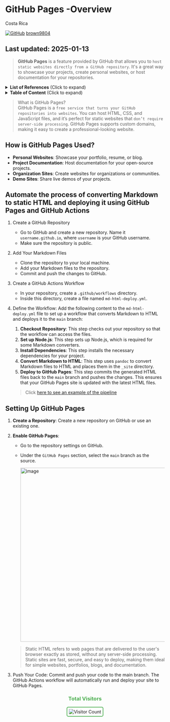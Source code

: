 # GitHub Pages -Overview 

Costa Rica

[![GitHub](https://img.shields.io/badge/--181717?logo=github&logoColor=ffffff)](https://github.com/) [brown9804](https://github.com/brown9804)

Last updated: 2025-01-13
----------------------

> **GitHub Pages** is a feature provided by GitHub that allows you to `host static websites directly from a GitHub repository`. It's a great way to showcase your projects, create personal websites, or host documentation for your repositories. 

<details>
<summary><b>List of References</b> (Click to expand)</summary>

- [Websites for you and your projects](https://pages.github.com/)
- [Essentials of automated application deployment with GitHub Actions and GitHub Pages](https://resources.github.com/learn/pathways/automation/essentials/automated-application-deployment-with-github-actions-and-pages/)

</details>

<details>
<summary><b>Table of Content</b> (Click to expand)</summary>

- [Wiki](#wiki)
- [Content](#content)
- [How is GitHub Pages Used?](#how-is-github-pages-used)
- [Automate the process of converting Markdown to static HTML and deploying it using GitHub Pages and GitHub Actions](#automate-the-process-of-converting-markdown-to-static-html-and-deploying-it-using-github-pages-and-github-actions)
- [Setting Up GitHub Pages](#setting-up-github-pages)

</details>

> What is GitHub Pages? <br/>
> GitHub Pages is a `free service that turns your GitHub repositories into websites`. You can host HTML, CSS, and JavaScript files, and it’s perfect for static websites that `don’t require server-side processing`. GitHub Pages supports custom domains, making it easy to create a professional-looking website.

## How is GitHub Pages Used?
- **Personal Websites**: Showcase your portfolio, resume, or blog.
- **Project Documentation**: Host documentation for your open-source projects.
- **Organization Sites**: Create websites for organizations or communities.
- **Demo Sites**: Share live demos of your projects.

## Automate the process of converting Markdown to static HTML and deploying it using GitHub Pages and GitHub Actions

1. Create a GitHub Repository
      - Go to GitHub and create a new repository. Name it `username.github.io`, where `username` is your GitHub username.
      - Make sure the repository is public.
2. Add Your Markdown Files
      - Clone the repository to your local machine.
      - Add your Markdown files to the repository.
      - Commit and push the changes to GitHub.
3. Create a GitHub Actions Workflow
      - In your repository, create a `.github/workflows` directory.
      - Inside this directory, create a file named `md-html-deploy.yml`.
4. Define the Workflow: Add the following content to the `md-html-deploy.yml` file to set up a workflow that converts Markdown to HTML and deploys it to the `main` branch:
      1. **Checkout Repository**: This step checks out your repository so that the workflow can access the files.
      2. **Set up Node.js**: This step sets up Node.js, which is required for some Markdown converters.
      3. **Install Dependencies**: This step installs the necessary dependencies for your project.
      4. **Convert Markdown to HTML**: This step uses `pandoc` to convert Markdown files to HTML and places them in the `_site` directory.
      5. **Deploy to GitHub Pages**: This step commits the generated HTML files back to the `main` branch and pushes the changes. This ensures that your GitHub Pages site is updated with the latest HTML files.
      
      > Click [here to see an example of the pipeline](./markdown-to-html-deploy-gitpages.yml)

## Setting Up GitHub Pages
1. **Create a Repository**: Create a new repository on GitHub or use an existing one.
2. **Enable GitHub Pages**:
   - Go to the repository settings on GitHub.
   - Under the `GitHub Pages` section, select the `main` branch as the source.
  
     <img width="550" alt="image" src="https://github.com/user-attachments/assets/6143fc94-5e77-45c5-8680-4f269b0dc242" />

    > Static HTML refers to web pages that are delivered to the user's browser exactly as stored, without any server-side processing. Static sites are fast, secure, and easy to deploy, making them ideal for simple websites, portfolios, blogs, and documentation.
3. Push Your Code: Commit and push your code to the main branch. The GitHub Actions workflow will automatically run and deploy your site to GitHub Pages.

<div align="center">
  <h3 style="color: #4CAF50;">Total Visitors</h3>
  <img src="https://profile-counter.glitch.me/brown9804/count.svg" alt="Visitor Count" style="border: 2px solid #4CAF50; border-radius: 5px; padding: 5px;"/>
</div>
